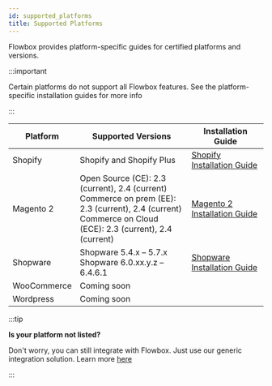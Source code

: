 ```yaml
---
id: supported_platforms
title: Supported Platforms
---
```


Flowbox provides platform-specific guides for certified platforms and versions.

:::important

Certain platforms do not support all Flowbox features. See the platform-specific installation guides for more info

:::

| Platform    | Supported Versions  | Installation Guide  |
|-------------|---------------------|---------------------|
| Shopify     | Shopify and Shopify Plus |  [Shopify Installation Guide](/docs/guides/shopify) |
| Magento 2   | Open Source (CE): 2.3 (current), 2.4 (current)<br/>Commerce on prem (EE): 2.3 (current), 2.4 (current)<br/>Commerce on Cloud (ECE): 2.3 (current), 2.4 (current) | [Magento 2 Installation Guide](/docs/guides/magento_plugin) |
| Shopware    | Shopware 5.4.x – 5.7.x<br/>Shopware 6.0.xx.y.z – 6.4.6.1 |  [Shopware Installation Guide](/docs/guides/shopware) |
| WooCommerce | Coming soon         |                     |
| Wordpress   | Coming soon         |                     |


:::tip

**Is your platform not listed?**

Don't worry, you can still integrate with Flowbox. Just use our generic integration solution. Learn more [here](/docs/install_widget)

:::
